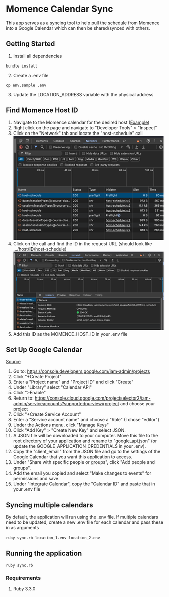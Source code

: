 # Momence Calendar Sync

This app serves as a syncing tool to help pull the schedule from Momence into a Google Calendar which can then be shared/synced with others.

## Getting Started

1. Install all dependencies
```
bundle install
```
2. Create a .env file
```
cp env.sample .env
```
3. Update the LOCATION_ADDRESS variable with the physical address

## Find Momence Host ID
1. Navigate to the Momence calendar for the desired host ([Example](https://momence.com/u/vertical-fusion-longmont-UZVCbp))
2. Right click on the page and navigate to "Developer Tools" > "Inspect"
3. Click on the "Network" tab and locate the "host-schedule" call
![img.png](img.png)
4. Click on the call and find the ID in the request URL (should look like .../host/**ID**/host-schedule)
![img_1.png](img_1.png)
5. Add this ID as the MOMENCE_HOST_ID in your .env file

## Set Up Google Calendar
[Source](https://stackoverflow.com/questions/40722687/how-to-set-up-google-calendar-api-using-ruby-client-for-server-to-server-applica)
1. Go to: https://console.developers.google.com/iam-admin/projects
2. Click "+Create Project"
3. Enter a "Project name" and "Project ID" and click "Create"
4. Under "Library" select "Calendar API"
5. Click ">Enable"
6. Return to: https://console.cloud.google.com/projectselector2/iam-admin/serviceaccounts?supportedpurview=project and choose your project
7. Click "+Create Service Account"
8. Enter a "Service account name" and choose a "Role" (I chose "editor")
9. Under the Actions menu, click "Manage Keys"
10. Click "Add Key" > "Create New Key" and select JSON.
11. A JSON file will be downloaded to your computer. Move this file to the root directory of your application and rename to "google_api.json" (or update the GOOGLE_APPLICATION_CREDENTIALS in your .env). 
12. Copy the "client_email" from the JSON file and go to the settings of the Google Calendar that you want this application to access. 
13. Under "Share with specific people or groups", click "Add people and groups". 
14. Add the email you copied and select "Make changes to events" for permissions and save. 
15. Under "Integrate Calendar", copy the "Calendar ID" and paste that in your .env file

## Syncing multiple calendars
By default, the application will run using the .env file. If multiple calendars need to be updated, create a new .env file for each calendar and pass these in as arguments
```
ruby sync.rb location_1.env location_2.env
```

## Running the application
```
ruby sync.rb
```

### Requirements

1. Ruby 3.3.0
